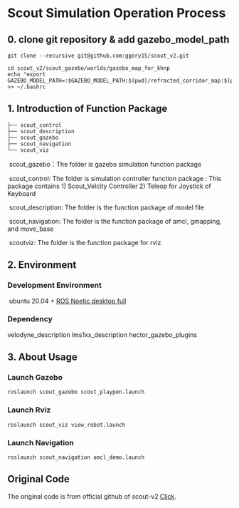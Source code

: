 # Scout Simulation Operation Process

## 0. clone git repository & add gazebo_model_path
```
git clone --recursive git@github.com:ggory15/scout_v2.git

cd scout_v2/scout_gazebo/worlds/gazebo_map_for_khnp
echo "export GAZEBO_MODEL_PATH=:$GAZEBO_MODEL_PATH:$(pwd)/refracted_corridor_map:$(pwd)/rough_terrain_map:$(pwd)/stair_map:$(pwd)/qr_codes:$(pwd)/manipulator_map:$(pwd)/disturbance_map:$(pwd)/common" >> ~/.bashrc
```

## 1.	Introduction of Function Package

```
├── scout_control
├── scout_description
├── scout_gazebo
├── scout_navigation
└── scout_viz
```

​	scout_gazebo：The folder is gazebo simulation function package

​	scout_control: The folder is simulation controller function package
                : This package contains 1) Scout_Velcity Controller
                                        2) Teleop for Joystick of Keyboard 

​	scout_description: The folder is the function package of model file

​	scout_navigation: The folder is the function package of amcl, gmapping, and move_base

​	scoutviz: The folder is the function package for rviz

## 2.	Environment

### Development Environment

​	ubuntu 20.04 + [ROS Noetic desktop full](http://wiki.ros.org/noetic/Installation/Ubuntu)

### Dependency
velodyne_description
lms1xx_description 
hector_gazebo_plugins

## 3.	About Usage

### Launch Gazebo
```
roslaunch scout_gazebo scout_playpen.launch
```

### Launch Rviz
```
roslaunch scout_viz view_robot.launch
```

### Launch Navigation
```
roslaunch scout_navigation amcl_demo.launch
```
 
## Original Code
The original code is from official github of scout-v2 [Click](https://github.com/agilexrobotics/ugv_gazebo_sim). 


